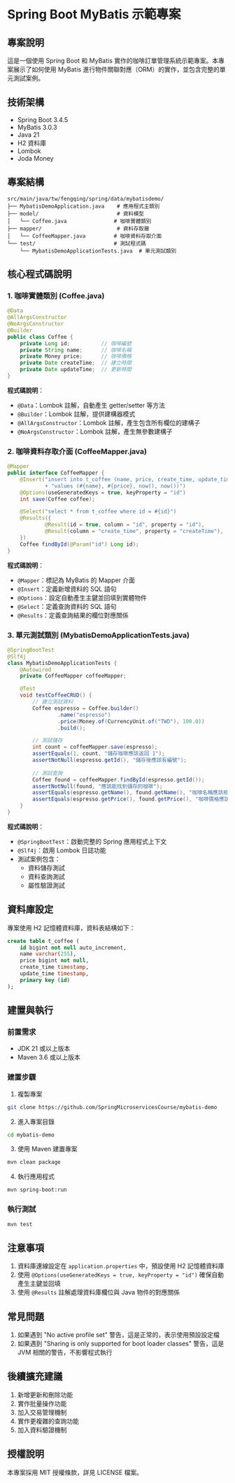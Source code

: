 # Spring Boot MyBatis 示範專案

## 專案說明
這是一個使用 Spring Boot 和 MyBatis 實作的咖啡訂單管理系統示範專案。本專案展示了如何使用 MyBatis 進行物件關聯對應（ORM）的實作，並包含完整的單元測試案例。

## 技術架構
- Spring Boot 3.4.5
- MyBatis 3.0.3
- Java 21
- H2 資料庫
- Lombok
- Joda Money

## 專案結構
```
src/main/java/tw/fengqing/spring/data/mybatisdemo/
├── MybatisDemoApplication.java    # 應用程式主類別
├── model/                         # 資料模型
│   └── Coffee.java               # 咖啡實體類別
├── mapper/                        # 資料存取層
│   └── CoffeeMapper.java         # 咖啡資料存取介面
└── test/                         # 測試程式碼
    └── MybatisDemoApplicationTests.java  # 單元測試類別
```

## 核心程式碼說明

### 1. 咖啡實體類別 (Coffee.java)
```java
@Data
@AllArgsConstructor
@NoArgsConstructor
@Builder
public class Coffee {
    private Long id;          // 咖啡編號
    private String name;      // 咖啡名稱
    private Money price;      // 咖啡價格
    private Date createTime;  // 建立時間
    private Date updateTime;  // 更新時間
}
```
**程式碼說明**：
- `@Data`：Lombok 註解，自動產生 getter/setter 等方法
- `@Builder`：Lombok 註解，提供建構器模式
- `@AllArgsConstructor`：Lombok 註解，產生包含所有欄位的建構子
- `@NoArgsConstructor`：Lombok 註解，產生無參數建構子

### 2. 咖啡資料存取介面 (CoffeeMapper.java)
```java
@Mapper
public interface CoffeeMapper {
    @Insert("insert into t_coffee (name, price, create_time, update_time)"
            + "values (#{name}, #{price}, now(), now())")
    @Options(useGeneratedKeys = true, keyProperty = "id")
    int save(Coffee coffee);

    @Select("select * from t_coffee where id = #{id}")
    @Results({
            @Result(id = true, column = "id", property = "id"),
            @Result(column = "create_time", property = "createTime"),
    })
    Coffee findById(@Param("id") Long id);
}
```
**程式碼說明**：
- `@Mapper`：標記為 MyBatis 的 Mapper 介面
- `@Insert`：定義新增資料的 SQL 語句
- `@Options`：設定自動產生主鍵並回填到實體物件
- `@Select`：定義查詢資料的 SQL 語句
- `@Results`：定義查詢結果的欄位對應關係

### 3. 單元測試類別 (MybatisDemoApplicationTests.java)
```java
@SpringBootTest
@Slf4j
class MybatisDemoApplicationTests {
    @Autowired
    private CoffeeMapper coffeeMapper;

    @Test
    void testCoffeeCRUD() {
        // 建立測試資料
        Coffee espresso = Coffee.builder()
                .name("espresso")
                .price(Money.of(CurrencyUnit.of("TWD"), 100.0))
                .build();

        // 測試儲存
        int count = coffeeMapper.save(espresso);
        assertEquals(1, count, "儲存咖啡應該返回 1");
        assertNotNull(espresso.getId(), "儲存後應該有編號");
        
        // 測試查詢
        Coffee found = coffeeMapper.findById(espresso.getId());
        assertNotNull(found, "應該能找到儲存的咖啡");
        assertEquals(espresso.getName(), found.getName(), "咖啡名稱應該相同");
        assertEquals(espresso.getPrice(), found.getPrice(), "咖啡價格應該相同");
    }
}
```
**程式碼說明**：
- `@SpringBootTest`：啟動完整的 Spring 應用程式上下文
- `@Slf4j`：啟用 Lombok 日誌功能
- 測試案例包含：
  - 資料儲存測試
  - 資料查詢測試
  - 屬性驗證測試

## 資料庫設定
專案使用 H2 記憶體資料庫，資料表結構如下：
```sql
create table t_coffee (
    id bigint not null auto_increment,
    name varchar(255),
    price bigint not null,
    create_time timestamp,
    update_time timestamp,
    primary key (id)
);
```

## 建置與執行

### 前置需求
- JDK 21 或以上版本
- Maven 3.6 或以上版本

### 建置步驟
1. 複製專案
```bash
git clone https://github.com/SpringMicroservicesCourse/mybatis-demo
```

2. 進入專案目錄
```bash
cd mybatis-demo
```

3. 使用 Maven 建置專案
```bash
mvn clean package
```

4. 執行應用程式
```bash
mvn spring-boot:run
```

### 執行測試
```bash
mvn test
```

## 注意事項
1. 資料庫連線設定在 `application.properties` 中，預設使用 H2 記憶體資料庫
2. 使用 `@Options(useGeneratedKeys = true, keyProperty = "id")` 確保自動產生主鍵並回填
3. 使用 `@Results` 註解處理資料庫欄位與 Java 物件的對應關係

## 常見問題
1. 如果遇到 "No active profile set" 警告，這是正常的，表示使用預設設定檔
2. 如果遇到 "Sharing is only supported for boot loader classes" 警告，這是 JVM 相關的警告，不影響程式執行

## 後續擴充建議
1. 新增更新和刪除功能
2. 實作批量操作功能
3. 加入交易管理機制
4. 實作更複雜的查詢功能
5. 加入資料驗證機制 

## 授權說明

本專案採用 MIT 授權條款，詳見 LICENSE 檔案。 